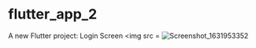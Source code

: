 # flutter_app_2

A new Flutter project: Login Screen
<img src = ![Screenshot_1631953352](https://user-images.githubusercontent.com/89629701/133882170-c5167055-366f-4419-bd29-e4beb408c0e8.png) 
 >



